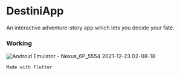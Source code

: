 # DestiniApp

An interactive adventure-story app which lets you decide your fate.

### Working
![Android Emulator - Nexus_6P_5554 2021-12-23 02-08-18](https://user-images.githubusercontent.com/81910954/147152620-6a28f13e-d6c6-4bd1-97f6-1bd08975d1b6.gif)


`Made with Flutter`

